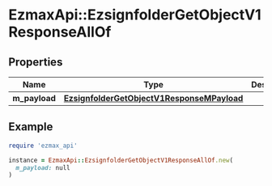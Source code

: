 # EzmaxApi::EzsignfolderGetObjectV1ResponseAllOf

## Properties

| Name | Type | Description | Notes |
| ---- | ---- | ----------- | ----- |
| **m_payload** | [**EzsignfolderGetObjectV1ResponseMPayload**](EzsignfolderGetObjectV1ResponseMPayload.md) |  |  |

## Example

```ruby
require 'ezmax_api'

instance = EzmaxApi::EzsignfolderGetObjectV1ResponseAllOf.new(
  m_payload: null
)
```

